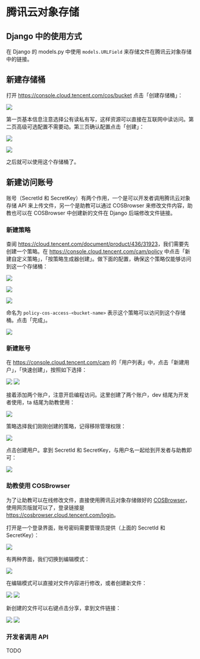 # 腾讯云对象存储

## Django 中的使用方式

在 Django 的 models.py 中使用 `models.URLField` 来存储文件在腾讯云对象存储中的链接。

## 新建存储桶

打开 <https://console.cloud.tencent.com/cos/bucket> 点击「创建存储桶」：

![](images-cos/create-bucket.png)

第一页基本信息注意选择公有读私有写，这样资源可以直接在互联网中读访问。第二页高级可选配置不需要动。第三页确认配置点击「创建」：

![](images-cos/create-bucket-1.png)

![](images-cos/create-bucket-3.png)

之后就可以使用这个存储桶了。

## 新建访问账号

账号（SecretId 和 SecretKey）有两个作用，一个是可以开发者调用腾讯云对象存储 API 来上传文件，另一个是助教可以通过 COSBrowser 来修改文件内容，助教也可以在 COSBrowser 中创建新的文件在 Django 后端修改文件链接。

### 新建策略

查阅 <https://cloud.tencent.com/document/product/436/31923>，我们需要先创建一个策略。在 <https://console.cloud.tencent.com/cam/policy> 中点击「新建自定义策略」，「按策略生成器创建」。做下面的配置，确保这个策略仅能够访问到这一个存储桶：

![](images-cos/create-policy-0.png)

![](images-cos/create-policy-1.png)

![](images-cos/create-policy-2.png)

命名为 `policy-cos-access-<bucket-name>` 表示这个策略可以访问到这个存储桶。点击「完成」。

![](images-cos/create-policy-done.png)

### 新建账号

在 <https://console.cloud.tencent.com/cam> 的「用户列表」中，点击「新建用户」，「快速创建」，按照如下选择：

![](images-cos/create-user.png)
![](images-cos/create-user-quick.png)

接着添加两个账户，注意开启编程访问。这里创建了两个账户，dev 结尾为开发者使用，ta 结尾为助教使用：

![](images-cos/create-user-config.png)

策略选择我们刚刚创建的策略，记得移除管理权限：

![](images-cos/create-user-select-policy.png)

点击创建用户。拿到 SecretId 和 SecretKey，与用户名一起给到开发者与助教即可：

![](images-cos/create-user-done.png)

### 助教使用 COSBrowser

为了让助教可以在线修改文件，直接使用腾讯云对象存储做好的 [COSBrowser](https://cloud.tencent.com/document/product/436/11366)，使用网页版就可以了，登录链接是 <https://cosbrowser.cloud.tencent.com/login>。

打开是一个登录界面，账号密码需要管理员提供（上面的 SecretId 和 SecretKey）：

![](images-cos/cosbrowser-login.png)

有两种界面，我们切换到编辑模式：

![](images-cos/cosbrowser-standard.png)

在编辑模式可以直接对文件内容进行修改，或者创建新文件：

![](images-cos/cosbrowser-edit.png)
![](images-cos/cosbrowser-create-file.png)

新创建的文件可以右键点击分享，拿到文件链接：

![](images-cos/cosbrowser-link-0.png)
![](images-cos/cosbrowser-link-1.png)

### 开发者调用 API

TODO
